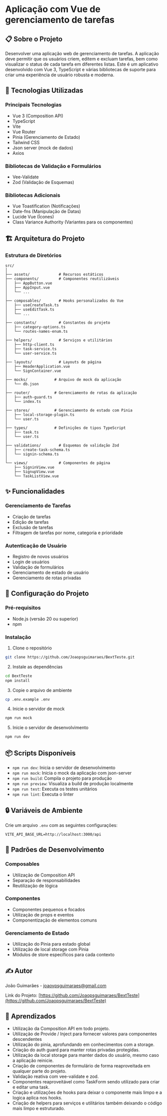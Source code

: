 # Aplicação com Vue de gerenciamento de tarefas

## 📋 Sobre o Projeto

Desenvolver uma aplicação web de gerenciamento de tarefas. A aplicação deve permitir que os usuários criem, editem e excluam tarefas, bem como visualizar o status de cada tarefa em diferentes listas. Este é um aplicativo desenvolvido com Vue 3, TypeScript e várias bibliotecas de suporte para criar uma experiência de usuário robusta e moderna.

## 🚀 Tecnologias Utilizadas

### Principais Tecnologias

- Vue 3 (Composition API)
- TypeScript
- Vite
- Vue Router
- Pinia (Gerenciamento de Estado)
- Tailwind CSS
- Json server (mock de dados)
- Axios

### Bibliotecas de Validação e Formulários

- Vee-Validate
- Zod (Validação de Esquemas)

### Bibliotecas Adicionais

- Vue Toastification (Notificações)
- Date-fns (Manipulação de Datas)
- Lucide Vue (Ícones)
- Class Variance Authority (Variantes para os componentes)

## 🏗️ Arquitetura do Projeto

### Estrutura de Diretórios

```
src/
│
├── assets/             # Recursos estáticos
├── components/         # Componentes reutilizáveis
│   ├── AppButton.vue
│   ├── AppInput.vue
│   └── ...
│
├── composables/        # Hooks personalizados do Vue
│   ├── useCreateTask.ts
│   ├── useEditTask.ts
│   └── ...
│
├── constants/          # Constantes do projeto
│   ├── category-options.ts
│   └── routes-names-enum.ts
│
├── helpers/            # Serviços e utilitários
│   ├── http-client.ts
│   ├── task-service.ts
│   └── user-service.ts
│
├── layouts/            # Layouts de página
│   ├── HeaderApplication.vue
│   └── SignContainer.vue
│
├── mocks/            # Arquivo de mock da aplicação
│   └── db.json
│
├── router/           # Gerenciamento de rotas da aplicação
│   ├── auth-guard.ts
│   └── index.ts
│
├── stores/           # Gerenciamento de estado com Pinia
│   ├── local-storage-plugin.ts
│   └── user.ts
│
├── types/            # Definições de tipos TypeScript
│   ├── task.ts
│   └── user.ts
│
├── validations/        # Esquemas de validação Zod
│   ├── create-task-schema.ts
│   └── signin-schema.ts
│
└── views/              # Componentes de página
    ├── SigninView.vue
    ├── SignupView.vue
    └── TaskListView.vue
```

## ✨ Funcionalidades

### Gerenciamento de Tarefas

- Criação de tarefas
- Edição de tarefas
- Exclusão de tarefas
- Filtragem de tarefas por nome, categoria e prioridade

### Autenticação de Usuário

- Registro de novos usuários
- Login de usuários
- Validação de formulários
- Gerenciamento de estado de usuário
- Gerenciamento de rotas privadas

## 🔧 Configuração do Projeto

### Pré-requisitos

- Node.js (versão 20 ou superior)
- npm

### Instalação

1. Clone o repositório

```bash
git clone https://github.com/Joaopsguimaraes/BextTeste.git
```

2. Instale as dependências

```bash
cd BextTeste
npm install
```

3. Copie o arquivo de ambiente

```bash
cp .env.example .env
```

4. Inicie o servidor de mock

```bash
npm run mock
```

5. Inicie o servidor de desenvolvimento

```bash
npm run dev
```

## 📦 Scripts Disponíveis

- `npm run dev`: Inicia o servidor de desenvolvimento
- `npm run mock`: Inicia o mock da aplicação com json-server
- `npm run build`: Compila o projeto para produção
- `npm run preview`: Visualiza a build de produção localmente
- `npm run test`: Executa os testes unitários
- `npm run lint`: Executa o linter

## 🔒 Variáveis de Ambiente

Crie um arquivo `.env` com as seguintes configurações:

```
VITE_API_BASE_URL=http://localhost:3000/api
```

## 📝 Padrões de Desenvolvimento

### Composables

- Utilização de Composition API
- Separação de responsabilidades
- Reutilização de lógica

### Componentes

- Componentes pequenos e focados
- Utilização de props e eventos
- Componentização de elementos comuns

### Gerenciamento de Estado

- Utilização do Pinia para estado global
- Utilização de local storage com Pinia
- Módulos de store específicos para cada contexto

## ✍️ Autor

João Guimarães - joaovpsguimaraes@gmail.com

Link do Projeto: [https://github.com/Joaopsguimaraes/BextTeste](https://github.com/Joaopsguimaraes/BextTeste)

## 🎉 Aprendizados

- Utilização da Composition API em todo projeto.
- Utilização de Provide / Inject para fornecer valores para componentes descendentes
- Utilização do pinia, aprofundando em conhecimentos com a storage.
- Criação do auth guard para manter rotas privadas protegidas.
- Utilização da local storage para manter dados do usuário, mesmo caso a aplicação reinicie.
- Criação de componentes de formulário de forma reaproveitada em qualquer parte do projeto.
- Validação reativa com vee-validate e zod.
- Componentes reaproveitável como TaskForm sendo utilizado para criar e editar uma task.
- Criação e utilizações de hooks para deixar o componente mais limpo e a logica aplica nos hooks.
- Criação de helpers para serviços e utilitários também deixando o código mais limpo e estruturado.
